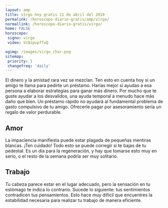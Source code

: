```yaml
---
layout: amp
title: virgo hoy gratis 11 de abril del 2019 
permalink: /horoscopo-diario-gratis/amp/virgo/
normallink: /horoscopo-diario-gratis/virgo/
home: FALSE
horoscopo:
 signo: virgo
 video: VcQzpvp7fxQ

ogimg: /images/virgo_char.png
sitemap:
 priority: 1
 changefreq: 'daily'
---
```



El dinero y la amistad rara vez se mezclan. Ten esto en cuenta hoy si un amigo te llama para pedirte un préstamo. Harías mejor si ayudas a esa persona a elaborar estrategias para ganar más dinero. Por mucho que te guste ayudar a los desvalidos, una ayuda temporal a menudo hace más daño que bien. Un préstamo rápido no ayudará al fundamental problema de gasto compulsivo de tu amigo. Ofrecerle pagar por asesoramiento sería un regalo de valor perdurable.

## Amor

La impaciencia manifiesta puede estar plagada de pequeñas mentiras blancas. ¡Ten cuidado! Todo esto se puede corregir si te bajas de tu pedestal. Es un día para la regeneración, y hay que tomarse esto muy en serio, o el resto de la semana podría ser muy solitario.

## Trabajo

Tu cabeza parece estar en el lugar adecuado, pero la sensación en tu estómago te indica lo contrario. Sucede lo siguiente: tus sentimientos contradicen tus pensamientos. Esto hace muy difícil que encuentres la estabilidad necesaria para realizar tu trabajo de manera eficiente.
